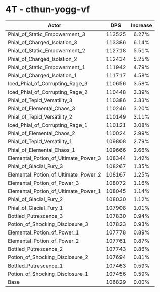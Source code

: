 # 4T - cthun-yogg-vf
| Actor | DPS | Increase |
|---|:---:|:---:|
|Phial_of_Static_Empowerment_3|113525|6.27%|
|Phial_of_Charged_Isolation_3|113386|6.14%|
|Phial_of_Static_Empowerment_2|112718|5.51%|
|Phial_of_Charged_Isolation_2|112434|5.25%|
|Phial_of_Static_Empowerment_1|111942|4.79%|
|Phial_of_Charged_Isolation_1|111717|4.58%|
|Iced_Phial_of_Corrupting_Rage_3|110656|3.58%|
|Iced_Phial_of_Corrupting_Rage_2|110448|3.39%|
|Phial_of_Tepid_Versatility_3|110386|3.33%|
|Phial_of_Elemental_Chaos_3|110246|3.20%|
|Phial_of_Tepid_Versatility_2|110149|3.11%|
|Iced_Phial_of_Corrupting_Rage_1|110121|3.08%|
|Phial_of_Elemental_Chaos_2|110024|2.99%|
|Phial_of_Tepid_Versatility_1|109808|2.79%|
|Phial_of_Elemental_Chaos_1|109666|2.66%|
|Elemental_Potion_of_Ultimate_Power_3|108344|1.42%|
|Phial_of_Glacial_Fury_3|108267|1.35%|
|Elemental_Potion_of_Ultimate_Power_2|108167|1.25%|
|Elemental_Potion_of_Power_3|108072|1.16%|
|Elemental_Potion_of_Ultimate_Power_1|108045|1.14%|
|Phial_of_Glacial_Fury_2|108030|1.12%|
|Phial_of_Glacial_Fury_1|107908|1.01%|
|Bottled_Putrescence_3|107830|0.94%|
|Potion_of_Shocking_Disclosure_3|107823|0.93%|
|Elemental_Potion_of_Power_1|107778|0.89%|
|Elemental_Potion_of_Power_2|107761|0.87%|
|Bottled_Putrescence_2|107743|0.86%|
|Potion_of_Shocking_Disclosure_2|107694|0.81%|
|Bottled_Putrescence_1|107463|0.59%|
|Potion_of_Shocking_Disclosure_1|107456|0.59%|
|Base|106829|0.00%|
